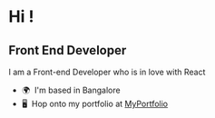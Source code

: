 Hi !
================================================================================================================================

Front End Developer
-------------------

I am a Front-end Developer who is in love with React

*   🌍  I'm based in Bangalore
*   🖥️  Hop onto my portfolio at [MyPortfolio](http://new-portfolio-bay.vercel.app/)


